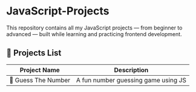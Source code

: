 # JavaScript-Projects
This repository contains all my JavaScript projects — from beginner to advanced — built while learning and practicing frontend development.
## 🚀 Projects List

| Project Name | Description | 
|---------------|-------------|
| 🎯 Guess The Number | A fun number guessing game using JS |
